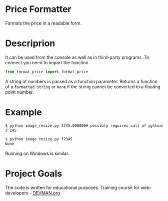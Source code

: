 # Price Formatter

Formats the price in a readable form.

# Descriprion

It can be used from the console as well as in third-party programs.
To connect you need to import the function
```python
from format_price import format_price
```
A string of numbers is passed as a function parameter. Returns a function of a ``formatted
 string`` or ``None`` if the string cannot be converted to a floating point number.

# Example

```bash
$ python image_resize.py 3245.000000# possibly requires call of python3 executive instead of just python
3 245    

$ python image_resize.py f2345
None
```

Running on Windows is similar.

# Project Goals

The code is written for educational purposes. Training course for web-developers - [DEVMAN.org](https://devman.org)
